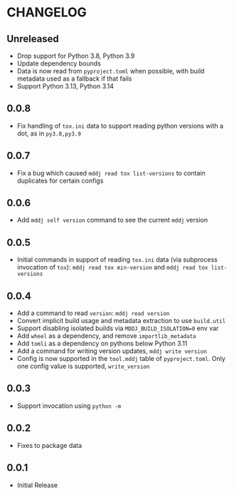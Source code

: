 # CHANGELOG

## Unreleased

- Drop support for Python 3.8, Python 3.9
- Update dependency bounds
- Data is now read from `pyproject.toml` when possible, with build metadata
  used as a fallback if that fails
- Support Python 3.13, Python 3.14

## 0.0.8

- Fix handling of `tox.ini` data to support reading python versions with a dot,
  as in `py3.8,py3.9`

## 0.0.7

- Fix a bug which caused `mddj read tox list-versions` to contain duplicates
  for certain configs

## 0.0.6

- Add `mddj self version` command to see the current `mddj` version

## 0.0.5

- Initial commands in support of reading `tox.ini` data (via subprocess
  invocation of `tox`): `mddj read tox min-version` and
  `mddj read tox list-versions`

## 0.0.4

- Add a command to read `version`: `mddj read version`
- Convert implicit build usage and metadata extraction to use `build.util`
- Support disabling isolated builds via `MDDJ_BUILD_ISOLATION=0` env var
- Add `wheel` as a dependency, and remove `importlib_metadata`
- Add `tomli` as a dependency on pythons below Python 3.11
- Add a command for writing version updates, `mddj write version`
- Config is now supported in the `tool.mddj` table of `pyproject.toml`. Only
  one config value is supported, `write_version`

## 0.0.3

- Support invocation using `python -m`

## 0.0.2

- Fixes to package data

## 0.0.1

- Initial Release
